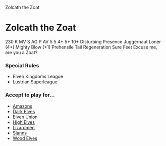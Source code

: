 ﻿
Zolcath the Zoat

# Zolcath the Zoat

230 K
MV
S
AG
P
AV
5
5
4+
5+
10+
Disturbing Presence
Juggernaut
Loner (4+)
Mighty Blow (+1)
Prehensile Tail
Regeneration
Sure Feet
Excuse me, are you a Zoat?
### Special Rules
* Elven Kingdoms League
* Lustrian Superleague
### Accept to play for...
* [Amazons](../teams/Amazons.md)
* [Dark Elves](../teams/Dark_Elves.md)
* [Elven Union](../teams/Elven_Union.md)
* [High Elves](../teams/High_Elves.md)
* [Lizardmen](../teams/Lizardmen.md)
* [Slanns](../teams/Slanns.md)
* [Wood Elves](../teams/Wood_Elves.md)